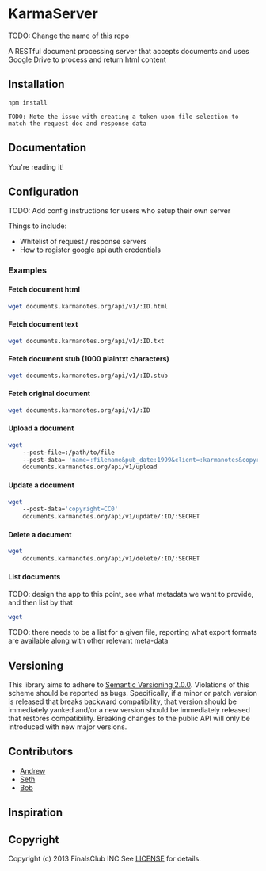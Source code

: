 KarmaServer
===========
TODO: Change the name of this repo

A RESTful document processing server that accepts documents and uses Google Drive to process and return html content


## Installation

    npm install
    
    TODO: Note the issue with creating a token upon file selection to match the request doc and response data

## Documentation

You're reading it!

## Configuration

TODO: Add config instructions for users who setup their own server

Things to include:
   - Whitelist of request / response servers
   - How to register google api auth credentials

### Examples

#### Fetch document html

```bash
wget documents.karmanotes.org/api/v1/:ID.html
```

#### Fetch document text

```bash
wget documents.karmanotes.org/api/v1/:ID.txt
```

#### Fetch document stub (1000 plaintxt characters)

```bash
wget documents.karmanotes.org/api/v1/:ID.stub
```

#### Fetch original document

```bash
wget documents.karmanotes.org/api/v1/:ID
```

#### Upload a document

```bash
wget
    --post-file=:/path/to/file
    --post-data= 'name=:filename&pub_date:1999&client=:karmanotes&copyright=private'
    documents.karmanotes.org/api/v1/upload
```

#### Update a document

```bash
wget
    --post-data='copyright=CC0'
    documents.karmanotes.org/api/v1/update/:ID/:SECRET
```

#### Delete a document

```bash
wget
    documents.karmanotes.org/api/v1/delete/:ID/:SECRET
```

#### List documents

TODO: design the app to this point, see what metadata we want to provide, and then list by that
```bash
wget
```
TODO: there needs to be a list for a given file, reporting what export formats are available along with other relevant meta-data

## Versioning

This library aims to adhere to [Semantic Versioning 2.0.0][semver]. Violations
of this scheme should be reported as bugs. Specifically, if a minor or patch
version is released that breaks backward compatibility, that version should be
immediately yanked and/or a new version should be immediately released that
restores compatibility. Breaking changes to the public API will only be
introduced with new major versions.

[semver]: http://semver.org/

## Contributors

* [Andrew](http://github.com/AndrewMagliozzi)
* [Seth](http://github.com/sethwoodworth)
* [Bob](http://github.com/bobcall)


## Inspiration


## Copyright

Copyright (c) 2013 FinalsClub INC
See [LICENSE][] for details.

[license]: LICENSE.md
